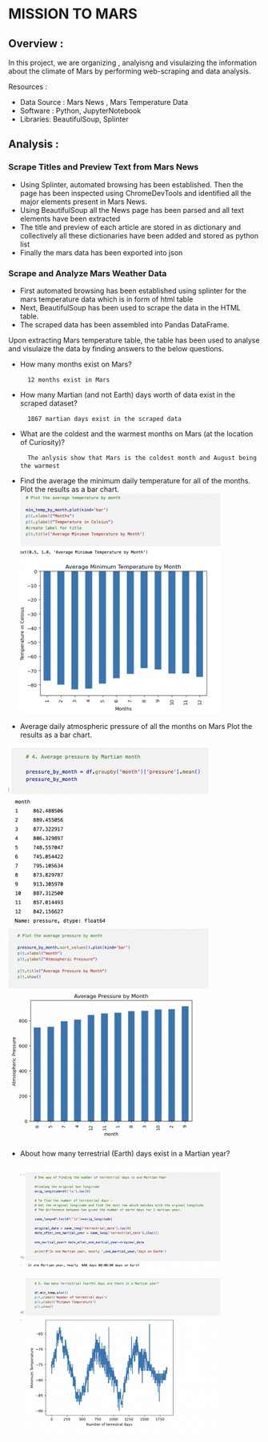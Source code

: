 # MISSION TO MARS

## Overview :

 In this project, we are organizing , analyisng and visulaizing the information about the climate of Mars by performing web-scraping and data analysis.

 Resources :
  - Data Source : Mars News ,  Mars Temperature Data
  - Software : Python, JupyterNotebook
  - Libraries: BeautifulSoup, Splinter

## Analysis :

### Scrape Titles and Preview Text from Mars News 
   - Using Splinter, automated browsing has been established. Then the page has been inspected using ChromeDevTools and identified all the major elements present in Mars News.
   - Using BeautifulSoup all the News page has been parsed and all text elements have been extracted
   - The title and preview of each article are stored in as dictionary and collectively all these dictionaries have been added and stored as python list
   - Finally the mars data has been exported into json 

### Scrape and Analyze Mars Weather Data

   - First automated browsing has been established using splinter for the mars temperature data which is in form of html table
   - Next, BeautifulSoup has been used to scrape the data in the HTML table.
   - The scraped data has been assembled into Pandas DataFrame.
 
 Upon extracting Mars temperature table, the table has been used to analyse and visulaize the data by finding answers to the below questions.

* How many months exist on Mars? 

        12 months exist in Mars
        
* How many Martian (and not Earth) days worth of data exist in the scraped dataset?
        
        1867 martian days exist in the scraped data
* What are the coldest and the warmest months on Mars (at the location of Curiosity)? 
    
        The anlysis show that Mars is the coldest month and August being the warmest

* Find the average the minimum daily temperature for all of the months.
Plot the results as a bar chart.
      <img src="https://github.com/hsurisetti/Mission_to_Mars/blob/main/images/Avg_min_Temp_plot.png" width=400/>


* Average daily atmospheric pressure of all the months on Mars
Plot the results as a bar chart.

<img src="https://github.com/hsurisetti/Mission_to_Mars/blob/main/images/Avg_pressure_month.png" width=400/>


<img src="https://github.com/hsurisetti/Mission_to_Mars/blob/main/images/Avg_pressure_month_plot.png" width=400/>

* About how many terrestrial (Earth) days exist in a Martian year?

  <img src="https://github.com/hsurisetti/Mission_to_Mars/blob/main/images/EarthDays_in_Martian_year.png" width=400/>


